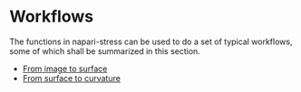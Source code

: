 # Workflows

The functions in napari-stress can be used to do a set of typical workflows, some of which shall be summarized in this section.

* [From image to surface](Image_to_surface.md)
* [From surface to curvature](Surface_to_curvature.md)